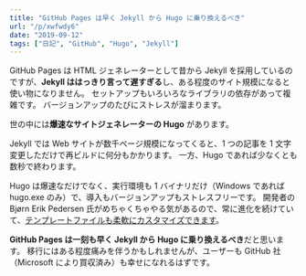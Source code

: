 ```yaml
---
title: "GitHub Pages は早く Jekyll から Hugo に乗り換えるべき"
url: "/p/xwfwdy6"
date: "2019-09-12"
tags: ["日記", "GitHub", "Hugo", "Jekyll"]
---
```


GitHub Pages は HTML ジェネレーターとして昔から Jekyll を採用しているのですが、**Jekyll ははっきり言って遅すぎる**し、ある程度のサイト規模になると使い物になりません。
セットアップもいろいろなライブラリの依存があって複雑です。
バージョンアップのたびにストレスが溜まります。

世の中には**爆速なサイトジェネレーターの Hugo** があります。

Jekyll では Web サイトが数千ページ規模になってくると、1 つの記事を 1 文字変更しただけで再ビルドに何分もかかります。
一方、Hugo であれば少なくとも数秒で終わります。

Hugo は爆速なだけでなく、実行環境も 1 バイナリだけ（Windows であれば hugo.exe のみ）で、導入もバージョンアップもストレスフリーです。
開発者の Bjørn Erik Pedersen 氏がめちゃくちゃやる気があるので、常に進化を続けていて、[テンプレートファイルも柔軟にカスタマイズできます](https://maku77.github.io/hugo/)。

**GitHub Pages は一刻も早く Jekyll から Hugo に乗り換えるべき**だと思います。
移行にはある程度痛みを伴うかもしれませんが、ユーザーも GitHub 社（Microsoft により買収済み）も幸せになれるはずです。

